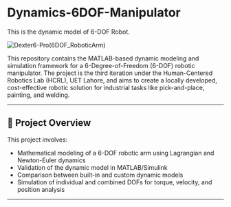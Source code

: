 # Dynamics-6DOF-Manipulator
This is the dynamic model of 6-DOF Robot.

![Dexter6-Pro(6DOF_RoboticArm)](https://github.com/user-attachments/assets/4c285935-e235-4d78-8fff-b292335bcb67)

This repository contains the MATLAB-based dynamic modeling and simulation framework for a 6-Degree-of-Freedom (6-DOF) robotic manipulator. The project is the third iteration under the Human-Centered Robotics Lab (HCRL), UET Lahore, and aims to create a locally developed, cost-effective robotic solution for industrial tasks like pick-and-place, painting, and welding.

---

## 🔧 Project Overview

This project involves:

- Mathematical modeling of a 6-DOF robotic arm using Lagrangian and Newton-Euler dynamics
- Validation of the dynamic model in MATLAB/Simulink
- Comparison between built-in and custom dynamic models
- Simulation of individual and combined DOFs for torque, velocity, and position analysis

---

 


